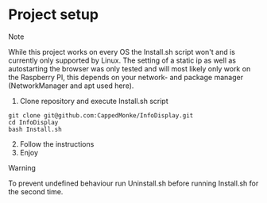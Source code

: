 # Project setup

> [!NOTE]  
> While this project works on every OS the Install.sh script won't and is currently only supported by Linux.
> The setting of a static ip as well as autostarting the browser was only tested and will most likely only work on the Raspberry PI, this depends on your network- and package manager (NetworkManager and apt used here).

1. Clone repository and execute Install.sh script
```
git clone git@github.com:CappedMonke/InfoDisplay.git
cd InfoDisplay
bash Install.sh
```
2. Follow the instructions
3. Enjoy

> [!WARNING]
> To prevent undefined behaviour run Uninstall.sh before running Install.sh for the second time.
